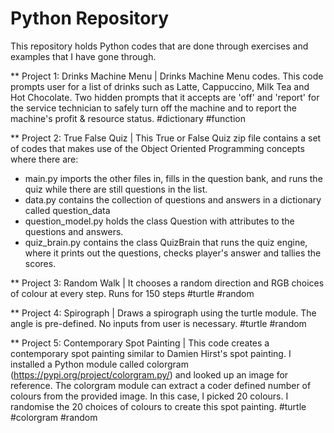 # Python Repository

This repository holds Python codes that are done through exercises and examples that I have gone through. 

** Project 1: Drinks Machine Menu |
Drinks Machine Menu codes. This code prompts user for a list of drinks such as Latte, Cappuccino, Milk Tea and Hot Chocolate.
Two hidden prompts that it accepts are 'off' and 'report' for the service technician to safely turn off the machine and to report the machine's profit & resource status. #dictionary #function

** Project 2: True False Quiz | 
This True or False Quiz zip file contains a set of codes that makes use of the Object Oriented Programming concepts where there are:
- main.py imports the other files in, fills in the question bank, and runs the quiz while there are still questions in the list.
- data.py contains the collection of questions and answers in a dictionary called question_data
- question_model.py holds the class Question with attributes to the questions and answers.
- quiz_brain.py contains the class QuizBrain that runs the quiz engine, where it prints out the questions, checks player's answer and tallies the scores.

** Project 3: Random Walk | 
It chooses a random direction and RGB choices of colour at every step. Runs for 150 steps #turtle #random

** Project 4: Spirograph | 
Draws a spirograph using the turtle module. The angle is pre-defined. No inputs from user is necessary. #turtle #random

** Project 5: Contemporary Spot Painting | 
This code creates a contemporary spot painting similar to Damien Hirst's spot painting. 
I installed a Python module called colorgram (https://pypi.org/project/colorgram.py/) and looked up an image for reference. The colorgram module can extract a coder defined number of colours from the provided image. In this case, I picked 20 colours. 
I randomise the 20 choices of colours to create this spot painting. #turtle #colorgram #random

